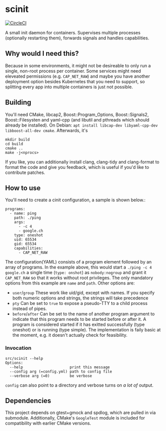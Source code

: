 # scinit
[![CircleCI](https://circleci.com/gh/uubk/scinit/tree/master.svg?style=shield)](https://circleci.com/gh/uubk/cinit/tree/master)

A small init daemon for containers. Supervises multiple processes (optionally restarting
them), forwards signals and handles capabilities.

## Why would I need this?
Because in some environments, it might not be desireable to only run a single, non-root
process per container. Some services might need eleveated permissions (e.g. `CAP_NET_RAW`)
and maybe you have another deployment option besides Kubernetes that you need to support,
so splitting every app into multiple containers is just not possible.

## Building
You'll need CMake, libcap2, Boost::Program_Options, Boost::Signals2, Boost::Filesysten
and yaml-cpp (and libutil and pthreads which should already be installed). On Debian:
`apt install libcap-dev libyaml-cpp-dev libboost-all-dev cmake`. Afterwards, it's
```
mkdir build
cd build
cmake ..
make -j<nprocs>
```
If you like, you can additionally install clang, clang-tidy and clang-format to format
the code and give you feedback, which is useful if you'd like to contribute patches.

## How to use
You'll need to create a cinit configuration, a sample is shown below.:
```
programs:
  - name: ping
    path: ./ping
    args:
      - -c 4
      - google.ch
    type: oneshot
    uid: 65534
    gid: 65534
    capabilities:
      - CAP_NET_RAW
```
The configuration(YAML) consists of a program element followed by an array of programs.
In the example above, this would start a `./ping -c 4 google.ch` a single time (`type: onshot`) as
`nobody:nogroup` and grant it `CAP_NET_RAW` so that it works without root privileges.
The only mandatory options from this example are `name` and `path`. Other options are:

* `user`/`group` These work like uid/gid, except with names. If you specify both numeric options and strings, the strings will take precedence
* `pty` Can be set to `true` to expose a pseudo-TTY to a child process instead of pipes.
* `before`/`after` Can be set to the name of another program argument to indicate that this program needs to be started before or after it. A program is considered started if it has exitted successfully (type oneshot) or is running (type simple). The implementation is faily basic at the moment, e.g. it doesn't actually check for feasibility.

### Invocation
```
src/scinit --help 
Options:
  --help                     print this message
  --config arg (=config.yml) path to config file
  --verbose arg (=0)         be verbose
```
`config` can also point to a directory and verbose turns on *a lot of* output.


## Dependencies
This project depends on gtest+gmock and spdlog, which are pulled in via submodule.
Additionally, CMake's `GoogleTest` module is included for compatibility with earlier
CMake versions.
